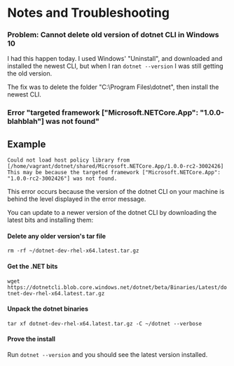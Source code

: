# Notes and Troubleshooting

### Problem: Cannot delete old version of dotnet CLI  in Windows 10
I had this happen today. I used Windows' "Uninstall", and downloaded and installed the newest CLI, but when I ran `dotnet --version` I was still getting the old version.  

The fix was to delete the folder "C:\Program Files\dotnet", then install the newest CLI.

### Error "targeted framework ["Microsoft.NETCore.App": "1.0.0-blahblah"] was not found"  

## Example  
`Could not load host policy library from [/home/vagrant/dotnet/shared/Microsoft.NETCore.App/1.0.0-rc2-3002426]`  
`This may be because the targeted framework ["Microsoft.NETCore.App": "1.0.0-rc2-3002426"] was not found.`   

This error occurs because the version of the dotnet CLI on your machine is behind the level displayed in the error message.  

You can update to a newer version of the dotnet CLI by downloading the latest bits and installing them:  

#### Delete any older version's tar file  
`rm -rf ~/dotnet-dev-rhel-x64.latest.tar.gz`  

#### Get the .NET bits
`wget https://dotnetcli.blob.core.windows.net/dotnet/beta/Binaries/Latest/dotnet-dev-rhel-x64.latest.tar.gz`

#### Unpack the dotnet binaries
`tar xf dotnet-dev-rhel-x64.latest.tar.gz -C ~/dotnet --verbose`  

#### Prove the install  
Run `dotnet --version` and you should see the latest version installed.  
